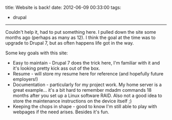 title: Website is back!
date: 2012-06-09 00:33:00
tags:
- drupal
---
Couldn't help it, had to put something here. I pulled down the site some months ago (perhaps as many as 12). I think the goal at the time was to upgrade to Drupal 7, but as often happens life got in the way.

Some key goals with this site:

* Easy to maintain - Drupal 7 does the trick here, I'm familiar with it and it's looking pretty kick ass out of the box.
* Resume - will store my resume here for reference (and hopefully future employers!)
* Documentation - particularly for my project work. My home server is a great example... it's a bit hard to remember mdadm commands 18 months after you set up a Linux software RAID. Also not a good idea to store the maintenance instructions on the device itself ;)
* Keeping the chops in shape - good to know I'm still able to play with webpages if the need arises. Besides it's fun.
